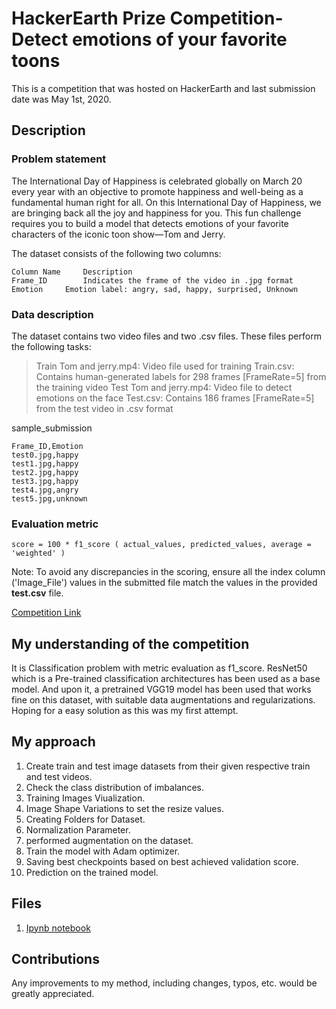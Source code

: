 # HackerEarth Prize Competition- Detect emotions of your favorite toons

This is a competition that was hosted on HackerEarth and last submission date was May 1st, 2020.

## Description

### **Problem statement**

The International Day of Happiness is celebrated globally on March 20 every year with an objective to promote happiness and well-being as a fundamental human right for all. On this International Day of Happiness, we are bringing back all the joy and happiness for you. This fun challenge requires you to build a model that detects emotions of your favorite characters of the iconic toon show—Tom and Jerry.



The dataset consists of the following two columns:

    Column Name 	Description
    Frame_ID        Indicates the frame of the video in .jpg format
    Emotion	    Emotion label: angry, sad, happy, surprised, Unknown

### **Data description**
The dataset contains two video files and two .csv files. These files perform the following tasks:


> Train Tom and jerry.mp4: Video file used for training
> Train.csv: Contains human-generated labels for 298 frames [FrameRate=5] from the training video
> Test Tom and jerry.mp4: Video file to detect emotions on the face
> Test.csv: Contains 186 frames [FrameRate=5] from the test video in .csv format


sample_submission

    Frame_ID,Emotion
    test0.jpg,happy
    test1.jpg,happy
    test2.jpg,happy
    test3.jpg,happy
    test4.jpg,angry
    test5.jpg,unknown

### **Evaluation metric**

    score = 100 * f1_score ( actual_values, predicted_values, average = 'weighted' )

Note: To avoid any discrepancies in the scoring, ensure all the index column ('Image_File') values in the submitted file match the values in the provided **test.csv** file.

[Competition Link](https://www.hackerearth.com/challenges/competitive/hackerearth-deep-learning-challenge-emotion-detection-tom-jerry-cartoon/machine-learning/detect-emotions-of-your-favorite-toons-7d2c0f23/)

## My understanding of the competition

It is Classification problem with metric evaluation as f1_score. ResNet50 which is a Pre-trained classification architectures has been used as a base model. And upon it, a pretrained VGG19 model has been used that works fine on this dataset, with suitable data augmentations and regularizations. Hoping for a easy solution as this was my first attempt. 

## My approach

1. Create train and test image datasets from their given respective train and test videos. 
1. Check the class distribution of imbalances.
2. Training Images Viualization.
3. Image Shape Variations to set the resize values.
4. Creating Folders for Dataset.
5. Normalization Parameter.
6. performed augmentation on the dataset.
7. Train the model with Adam optimizer. 
8. Saving best checkpoints based on best achieved validation score.
9. Prediction on the trained model.

## Files
1. [Ipynb notebook](https://github.com/ayush1427/Detect-emotion-of-your-favourite-toons/blob/master/Code.ipynb) 


## Contributions 
Any improvements to my method, including changes, typos, etc. would be greatly appreciated.

